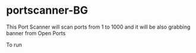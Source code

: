 # portscanner-BG
This Port Scanner will scan ports from 1 to 1000 and it will be also grabbing banner from Open Ports

To run
